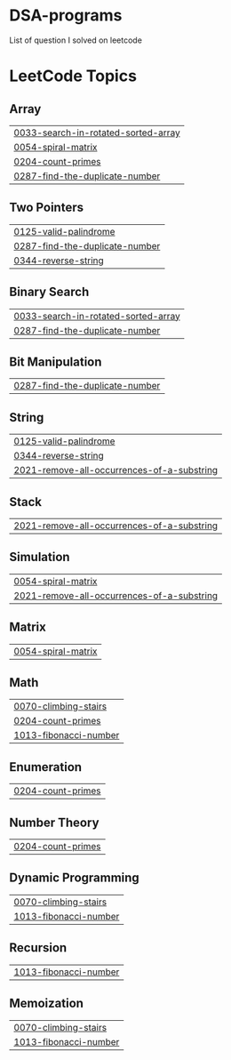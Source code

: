 # DSA-programs
List of question I solved on leetcode
<!---LeetCode Topics Start-->
# LeetCode Topics
## Array
|  |
| ------- |
| [0033-search-in-rotated-sorted-array](https://github.com/codetanmay26-lang/DSA-programs/tree/master/0033-search-in-rotated-sorted-array) |
| [0054-spiral-matrix](https://github.com/codetanmay26-lang/DSA-programs/tree/master/0054-spiral-matrix) |
| [0204-count-primes](https://github.com/codetanmay26-lang/DSA-programs/tree/master/0204-count-primes) |
| [0287-find-the-duplicate-number](https://github.com/codetanmay26-lang/DSA-programs/tree/master/0287-find-the-duplicate-number) |
## Two Pointers
|  |
| ------- |
| [0125-valid-palindrome](https://github.com/codetanmay26-lang/DSA-programs/tree/master/0125-valid-palindrome) |
| [0287-find-the-duplicate-number](https://github.com/codetanmay26-lang/DSA-programs/tree/master/0287-find-the-duplicate-number) |
| [0344-reverse-string](https://github.com/codetanmay26-lang/DSA-programs/tree/master/0344-reverse-string) |
## Binary Search
|  |
| ------- |
| [0033-search-in-rotated-sorted-array](https://github.com/codetanmay26-lang/DSA-programs/tree/master/0033-search-in-rotated-sorted-array) |
| [0287-find-the-duplicate-number](https://github.com/codetanmay26-lang/DSA-programs/tree/master/0287-find-the-duplicate-number) |
## Bit Manipulation
|  |
| ------- |
| [0287-find-the-duplicate-number](https://github.com/codetanmay26-lang/DSA-programs/tree/master/0287-find-the-duplicate-number) |
## String
|  |
| ------- |
| [0125-valid-palindrome](https://github.com/codetanmay26-lang/DSA-programs/tree/master/0125-valid-palindrome) |
| [0344-reverse-string](https://github.com/codetanmay26-lang/DSA-programs/tree/master/0344-reverse-string) |
| [2021-remove-all-occurrences-of-a-substring](https://github.com/codetanmay26-lang/DSA-programs/tree/master/2021-remove-all-occurrences-of-a-substring) |
## Stack
|  |
| ------- |
| [2021-remove-all-occurrences-of-a-substring](https://github.com/codetanmay26-lang/DSA-programs/tree/master/2021-remove-all-occurrences-of-a-substring) |
## Simulation
|  |
| ------- |
| [0054-spiral-matrix](https://github.com/codetanmay26-lang/DSA-programs/tree/master/0054-spiral-matrix) |
| [2021-remove-all-occurrences-of-a-substring](https://github.com/codetanmay26-lang/DSA-programs/tree/master/2021-remove-all-occurrences-of-a-substring) |
## Matrix
|  |
| ------- |
| [0054-spiral-matrix](https://github.com/codetanmay26-lang/DSA-programs/tree/master/0054-spiral-matrix) |
## Math
|  |
| ------- |
| [0070-climbing-stairs](https://github.com/codetanmay26-lang/DSA-programs/tree/master/0070-climbing-stairs) |
| [0204-count-primes](https://github.com/codetanmay26-lang/DSA-programs/tree/master/0204-count-primes) |
| [1013-fibonacci-number](https://github.com/codetanmay26-lang/DSA-programs/tree/master/1013-fibonacci-number) |
## Enumeration
|  |
| ------- |
| [0204-count-primes](https://github.com/codetanmay26-lang/DSA-programs/tree/master/0204-count-primes) |
## Number Theory
|  |
| ------- |
| [0204-count-primes](https://github.com/codetanmay26-lang/DSA-programs/tree/master/0204-count-primes) |
## Dynamic Programming
|  |
| ------- |
| [0070-climbing-stairs](https://github.com/codetanmay26-lang/DSA-programs/tree/master/0070-climbing-stairs) |
| [1013-fibonacci-number](https://github.com/codetanmay26-lang/DSA-programs/tree/master/1013-fibonacci-number) |
## Recursion
|  |
| ------- |
| [1013-fibonacci-number](https://github.com/codetanmay26-lang/DSA-programs/tree/master/1013-fibonacci-number) |
## Memoization
|  |
| ------- |
| [0070-climbing-stairs](https://github.com/codetanmay26-lang/DSA-programs/tree/master/0070-climbing-stairs) |
| [1013-fibonacci-number](https://github.com/codetanmay26-lang/DSA-programs/tree/master/1013-fibonacci-number) |
<!---LeetCode Topics End-->
